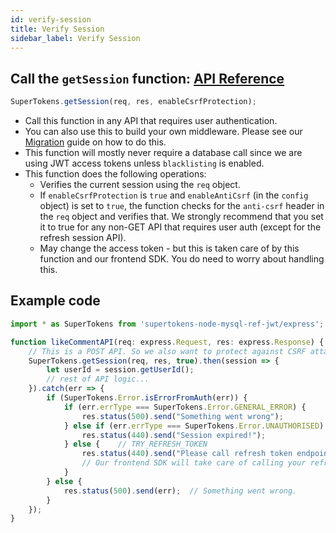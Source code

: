 ```yaml
---
id: verify-session
title: Verify Session
sidebar_label: Verify Session
---
```



## Call the ```getSession``` function: [API Reference](../api-reference#getsessionreq-res-enablecsrfprotection)
```js
SuperTokens.getSession(req, res, enableCsrfProtection);
```
- Call this function in any API that requires user authentication.
- You can also use this to build your own middleware. Please see our [Migration](../../migration/migration) guide on how to do this.
- This function will mostly never require a database call since we are using JWT access tokens unless ```blacklisting``` is enabled.
- This function does the following operations:
    - Verifies the current session using the ```req``` object.
    - If ```enableCsrfProtection``` is ```true``` and ```enableAntiCsrf``` (in the ```config``` object) is set to ```true```, the function checks for the ```anti-csrf``` header in the ```req``` object and verifies that. We strongly recommend that you set it to true for any non-GET API that requires user auth (except for the refresh session API).
    - May change the access token - but this is taken care of by this function and our frontend SDK. You do need to worry about handling this.

<div class="divider"></div>

## Example code
```js
import * as SuperTokens from 'supertokens-node-mysql-ref-jwt/express';

function likeCommentAPI(req: express.Request, res: express.Response) {
    // This is a POST API. So we also want to protect against CSRF attack
    SuperTokens.getSession(req, res, true).then(session => {
        let userId = session.getUserId();
        // rest of API logic...
    }).catch(err => {
        if (SuperTokens.Error.isErrorFromAuth(err)) {
            if (err.errType === SuperTokens.Error.GENERAL_ERROR) {
                res.status(500).send("Something went wrong");
            } else if (err.errType === SuperTokens.Error.UNAUTHORISED) {
                res.status(440).send("Session expired!");
            } else {    // TRY_REFRESH_TOKEN
                res.status(440).send("Please call refresh token endpoint");
                // Our frontend SDK will take care of calling your refresh token endpoint. Please see the Frontend section to understand how the handling of this works. 
            }
        } else {
            res.status(500).send(err);  // Something went wrong.
        }
    });
}
```
